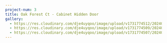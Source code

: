 ```yaml
---
project-num: 3
title: Oak Forest Ct - Cabinet Hidden Door
gallery:
  - https://res.cloudinary.com/dje4uyqoo/image/upload/v1731774512/20240327_104941_ax5r7i.jpg
  - https://res.cloudinary.com/dje4uyqoo/image/upload/v1731774509/20240326_162810_b4aypp.jpg
  - https://res.cloudinary.com/dje4uyqoo/image/upload/v1731774507/20240326_162700_xjzmtz.jpg
---
```

